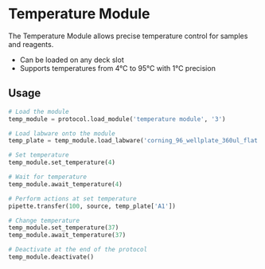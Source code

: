 # Temperature Module

The Temperature Module allows precise temperature control for samples and reagents.

- Can be loaded on any deck slot
- Supports temperatures from 4°C to 95°C with 1°C precision

## Usage

```python
# Load the module
temp_module = protocol.load_module('temperature module', '3')

# Load labware onto the module
temp_plate = temp_module.load_labware('corning_96_wellplate_360ul_flat')

# Set temperature
temp_module.set_temperature(4)

# Wait for temperature
temp_module.await_temperature(4)

# Perform actions at set temperature
pipette.transfer(100, source, temp_plate['A1'])

# Change temperature
temp_module.set_temperature(37)
temp_module.await_temperature(37)

# Deactivate at the end of the protocol
temp_module.deactivate()
```